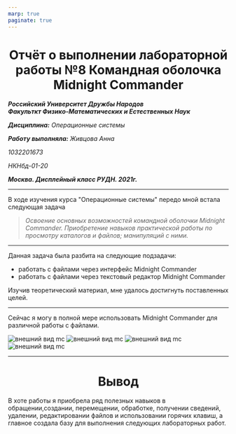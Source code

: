 ```yaml
---
marp: true
paginate: true
---
```

<style>
 h1 {text-align:center; colour: Blue}
 </style>
# Отчёт о выполнении лабораторной работы №8 Командная оболочка Midnight Commander
***Российский Университет Дружбы Народов***  
***Факульткт Физико-Математических и Естественных Наук***  

 ***Дисциплина:*** *Операционные системы*  
 
 ***Работу выполняла:*** *Живцова Анна*  
 
 *1032201673*  
 
 *НКНбд-01-20*  
 
 ***Москва. Дисплейный класс РУДН. 2021г.***  
 
 ---

 В ходе изучения курса "Операционные системы" передо мной встала следующая задача
 > *Освоение основных возможностей командной оболочки Midnight Commander. Приобретение навыков практической работы по просмотру каталогов и файлов; манипуляций с ними.*
 
 ---

 Данная задача была разбита на следующие подзадачи:
- работать с файлами через интерфейс Midnight Commander
- работать с файлами через текстовый редактор Midnight Commander

 Изучив теоретический материал, мне удалось достигнуть поставленных целей.

 --- 

Сейчас я могу в полной мере использовать Midnight Commander для различной работы с файлами.

 ![внешний вид mc](C:\Users\annaz\OneDrive\Изображения\lab08\2.png)
 ![внешний вид mc](C:\Users\annaz\OneDrive\Изображения\lab08\4.png)
 ![внешний вид mc](C:\Users\annaz\OneDrive\Изображения\lab08\10.png)
 ![внешний вид mc](C:\Users\annaz\OneDrive\Изображения\lab08\14.png)

 ---
 
 # Вывод
 В хоте работы я приобрела ряд полезных навыков в обращении,создании, перемещении, обработке, получении сведений, удалении, редактировании файлов и использовании горячих клавиш, а главное создала базу для выполнения следующих лабораторных работ.


